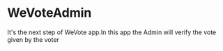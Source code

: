 # WeVoteAdmin
It's the next step of WeVote app.In this app the Admin will verify the vote given by the voter
